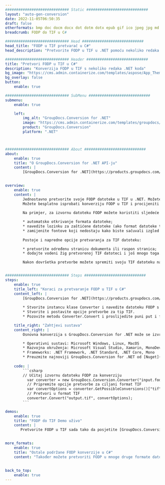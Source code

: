 ```yaml
---
############################# Static ############################
layout: "auto-gen-conversion"
date: 2022-11-05T06:50:35
draft: false
otherformats: bmp doc docm docx dot dotm dotx epub gif ico jpeg jpg md odt ott pdf png psd rtf tex tif tiff txt xps
breadcrumb: FODP do TIF u C#

############################# Head ############################
head_title: "FODP u TIF pretvarač u C#"
head_description: "Pretvorite FODP u TIF u .NET pomoću nekoliko redaka koda. Koristite GroupDocs Document Conversion API za pretvaranje preko 160 formata datoteka."

############################# Header ############################
title: "Pretvori FODP u TIF u C#"
description: "Konverzija FODP u TIF s nekoliko redaka .NET koda"
bg_image: "https://cms.admin.containerize.com/templates/aspose/App_Themes/V3/images/bg/header1.png"
bg_overlay: false
button:
    enable: true

############################# SubMenu ############################
submenu:
    enable: true

    left:
        img_alt: "GroupDocs.Conversion for .NET"
        image: "https://cms.admin.containerize.com/templates/groupdocs/images/product-logos/90x90-noborder/groupdocs-conversion-net.png"
        product: "GroupDocs.Conversion"
        platform: ".NET"



############################# About ############################
about:
    enable: true
    title: "O GroupDocs.Conversion for .NET API-ju"
    content: |
        [GroupDocs.Conversion for .NET](https://products.groupdocs.com/conversion/net/) može se koristiti za pretvaranje Microsoft Worda, Excela, PowerPointa, PDF-a, Visio i drugih formata. GroupDocs.Conversion je samostalni API koji je prikladan za pozadinske i interne sustave gdje su potrebne visoke performanse. Ne ovisi o softveru poput Microsofta ili Open Officea.
    

overview:
    enable: true
    content: |
        Jednostavno pretvorite svoje FODP datoteke u TIF u .NET. Možete koristiti samo nekoliko C# linija koda na bilo kojoj platformi po vašem izboru kao što su - Windows, Linux, macOS.
        Možete besplatno isprobati konverziju FODP u TIF i procijeniti kvalitetu rezultata konverzije. Uz jednostavne scenarije konverzije datoteka, možete isprobati naprednije opcije za učitavanje izvorne FODP datoteke i za spremanje izlaznog TIF rezultata. 
        
        Na primjer, za izvornu datoteku FODP možete koristiti sljedeće opcije učitavanja:

        * automatsko otkrivanje formata datoteke;
        * navedite lozinku za zaštićene datoteke (ako format datoteke to podržava);
        * zamijenite fontove koji nedostaju kako biste sačuvali izgled dokumenta.
        
        Postoje i napredne opcije pretvaranja za TIF datoteku:

        * pretvorite određenu stranicu dokumenta ili raspon stranica;
        * dodajte vodeni žig pretvorenoj TIF datoteci i još mnogo toga.

        Nakon dovršetka pretvorbe možete spremiti svoju TIF datoteku na lokalnu stazu datoteke ili bilo koju pohranu treće strane kao što su FTP, Amazon S3, Google Drive, Dropbox itd. Imajte na umu - da pretvorite FODP u {{ TO}} nema potrebe za instaliranjem bilo kakvog dodatnog softvera - poput MS Officea, Open Officea, Adobe Acrobat Readera itd.


############################# Steps ############################
steps:
    enable: true
    title_left: "Koraci za pretvaranje FODP u TIF u C#"
    content_left: |
        [GroupDocs.Conversion for .NET](https://products.groupdocs.com/conversion/net/) programerima olakšava pretvaranje FODP datoteke u TIF s nekoliko redaka koda.
        
        * Stvorite instancu klase Converter i navedite datoteku FODP s punim putem
        * Stvorite i postavite opcije pretvorbe za tip TIF.
        * Pozovite metodu Converter.Convert i proslijedite puni put i format (TIF) kao parametar

    title_right: "Zahtjevi sustava"
    content_right: |
        Osnovna konverzija s GroupDocs.Conversion for .NET može se izvršiti u samo nekoliko jednostavnih koraka. Naši API-ji podržani su na svim glavnim platformama i operativnim sustavima. Prije izvršavanja koda u nastavku, provjerite imate li sljedeće preduvjete instalirane na vašem sustavu.

        * Operativni sustavi: Microsoft Windows, Linux, MacOS
        * Razvojna okruženja: Microsoft Visual Studio, Xamarin, MonoDevelop
        * Frameworks: .NET Framework, .NET Standard, .NET Core, Mono
        * Preuzmite najnoviji GroupDocs.Conversion for .NET od [Nuget](https://www.nuget.org/packages/groupdocs.conversion)
         
    code: |
        ```csharp    
        // Učitaj izvornu datoteku FODP za konverziju
          var converter = new GroupDocs.Conversion.Converter("input.fodp");
          // Pripremite opcije pretvorbe za ciljani format TIF
          var convertOptions = converter.GetPossibleConversions()["tif"].ConvertOptions;
          // Pretvori u format TIF
          converter.Convert("output.tif", convertOptions);
        ```

demos:
    enable: true
    title: "FODP do TIF Demo uživo"
    content: |
       Pretvorite FODP u TIF sada tako da posjetite [GroupDocs.Conversion App](https://products.groupdocs.app/conversion/family) web mjesto. Online demo ima sljedeće prednosti
          

more_formats:
    enable: true
    title: "Ostale podržane FODP konverzije u C#"
    content: "Također možete pretvoriti FODP u mnoge druge formate datoteka. Pogledajte popis u nastavku."
       
       
back_to_top:
    enable: true
---
```

